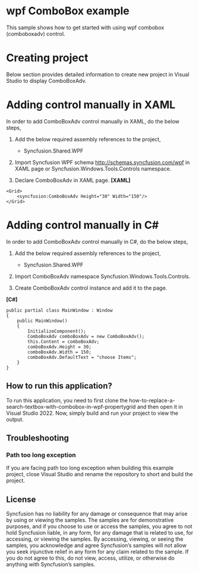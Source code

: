 # wpf ComboBox example
This sample shows how to get started with using wpf combobox (comboboxadv) control.
# Creating project
Below section provides detailed information to create new project in Visual Studio to display ComboBoxAdv.
# Adding control manually in XAML
In order to add ComboBoxAdv control manually in XAML, do the below steps,

1. Add the below required assembly references to the project,

   * Syncfusion.Shared.WPF
2. Import Syncfusion WPF schema http://schemas.syncfusion.com/wpf in XAML page or Syncfusion.Windows.Tools.Controls namespace.

3. Declare ComboBoxAdv in XAML page.
**[XAML]**

```
<Grid>
    <syncfusion:ComboBoxAdv Height="30" Width="150"/>
</Grid>
```

# Adding control manually in C#
In order to add ComboBoxAdv control manually in C#, do the below steps,

1. Add the below required assembly references to the project,

    * Syncfusion.Shared.WPF
2. Import ComboBoxAdv namespace Syncfusion.Windows.Tools.Controls.

3. Create ComboBoxAdv control instance and add it to the page.


**[C#]**
```
public partial class MainWindow : Window
{
    public MainWindow()
    {
        InitializeComponent();
        ComboBoxAdv comboBoxAdv = new ComboBoxAdv();
        this.Content = comboBoxAdv;
        comboBoxAdv.Height = 30;
        comboBoxAdv.Width = 150;
        comboBoxAdv.DefaultText = "choose Items";
    }
}
```
## How to run this application?

To run this application, you need to first clone the how-to-replace-a-search-textbox-with-combobox-in-wpf-propertygrid and then open it in Visual Studio 2022. Now, simply build and run your project to view the output.

## <a name="troubleshooting"></a>Troubleshooting ##
### Path too long exception
If you are facing path too long exception when building this example project, close Visual Studio and rename the repository to short and build the project.

## License

Syncfusion has no liability for any damage or consequence that may arise by using or viewing the samples. The samples are for demonstrative purposes, and if you choose to use or access the samples, you agree to not hold Syncfusion liable, in any form, for any damage that is related to use, for accessing, or viewing the samples. By accessing, viewing, or seeing the samples, you acknowledge and agree Syncfusion’s samples will not allow you seek injunctive relief in any form for any claim related to the sample. If you do not agree to this, do not view, access, utilize, or otherwise do anything with Syncfusion’s samples.
